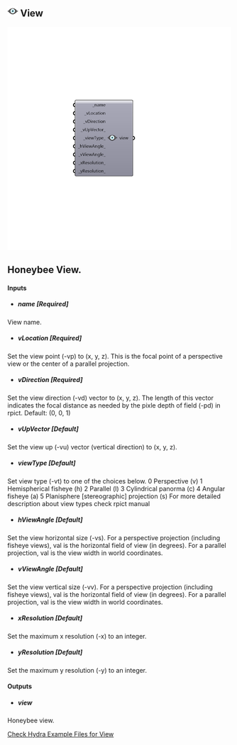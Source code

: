 ## ![](../../images/icons/View.png) View

![](../../images/components/View.png)

Honeybee View.
 -

#### Inputs
* ##### name [Required]
View name.
* ##### vLocation [Required]
Set the view point (-vp) to (x, y, z). This is the focal
 point of a perspective view or the center of a parallel projection.
* ##### vDirection [Required]
Set the view direction (-vd) vector to (x, y, z). The
 length of this vector indicates the focal distance as needed by
 the pixle depth of field (-pd) in rpict. Default: (0, 0, 1)
* ##### vUpVector [Default]
Set the view up (-vu) vector (vertical direction) to (x, y, z).
* ##### viewType [Default]
Set view type (-vt) to one of the choices below.
 0 Perspective (v)
 1 Hemispherical fisheye (h)
 2 Parallel (l)
 3 Cylindrical panorma (c)
 4 Angular fisheye (a)
 5 Planisphere [stereographic] projection (s)
 For more detailed description about view types check rpict manual
* ##### hViewAngle [Default]
Set the view horizontal size (-vs). For a perspective
 projection (including fisheye views), val is the horizontal field
 of view (in degrees). For a parallel projection, val is the view
 width in world coordinates.
* ##### vViewAngle [Default]
Set the view vertical size (-vv). For a perspective
 projection (including fisheye views), val is the horizontal field
 of view (in degrees). For a parallel projection, val is the view
 width in world coordinates.
* ##### xResolution [Default]
Set the maximum x resolution (-x) to an integer.
* ##### yResolution [Default]
Set the maximum y resolution (-y) to an integer.

#### Outputs
* ##### view
Honeybee view.


[Check Hydra Example Files for View](https://hydrashare.github.io/hydra/index.html?keywords=HoneybeePlus_View)